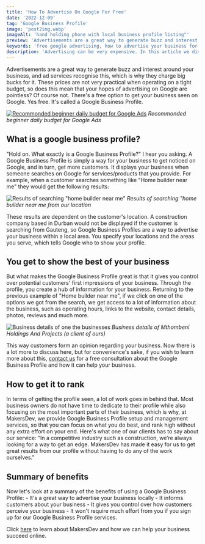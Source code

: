 ```yaml
---
title: 'How To Advertise On Google For Free'
date: '2022-12-09'
tag: 'Google Business Profile'
image: 'post2img.webp'
imageAlt: 'hand holding phone with local business profile listing"'
preview: 'Advertisements are a great way to generate buzz and interest around your business, and ad services recognise this, which is why they charge big bucks for it.'
keywords: 'free google advertising, how to advertise your business for free, how to advertise on google for free, i want to advertise my business for free, manage google business account, my local business'
description: 'Advertising can be very expensive. In this article we discuss how you can advertise on Google for free.'
---
```

Advertisements are a great way to generate buzz and interest around your business, and ad services recognise this, which is why they charge big bucks for it. These prices are not very practical when operating on a tight budget, so does this mean that your hopes of advertising on Google are pointless? Of course not. There's a free option to get your business seen on Google. Yes free. It's called a Google Business Profile. 

[![Recommonded beginner daily budget for Google Ads](/postImages/googleads.jpg)](https://www.myggsa.co.za/how-much-does-google-adwords-cost-in-south-africa/)
*Recommonded beginner daily budget for Google Ads*

## What is a google business profile?

"Hold on. What exactly is a Google Business Profile?" I hear you asking. A Google Business Profile is simply a way for your business to get noticed on Google, and in turn, get more customers. It displays your business when someone searches on Google for services/products that you provide. For example, when a customer searches something like "Home builder near me" they would get the following results:

![Results of searching "home builder near me"](/postImages/gmb2.PNG)
*Results of searching "home builder near me from our location*

These results are dependent on the customer's location. A construction company based in Durban would not be displayed if the customer is searching from Gauteng, so Google Business Profiles are a way to advertise your business within a local area. You specify your locations and the areas you serve, which tells Google who to show your profile. 

## You get to show the best of your business

But what makes the Google Business Profile great is that it gives you control over potential customers' first impressions of your business. Through the profile, you create a hub of information for your business. Returning to the previous example of "Home builder near me", if we click on one of the options we got from the search, we get access to a lot of information about the business, such as operating hours, links to the website, contact details, photos, reviews and much more. 

![Business details of one the businesses](/postImages/gmb3.PNG)
*Business details of Mthombeni Holdings And Projects (a client of ours)*

This way customers form an opinion regarding your business. Now there is a lot more to discuss here, but for convenience's sake, if you wish to learn more about this, [contact us](https://makersdev.com/#contact "Home page containing more information") for a free consultation about the Google Business Profile and how it can help your business. 

## How to get it to rank

In terms of getting the profile seen, a lot of work goes in behind that. Most business owners do not have time to dedicate to their profile while also focusing on the most important parts of their business, which is why, at MakersDev, we provide Google Business Profile setup and management services, so that you can focus on what you do best, and rank high without any extra effort on your end. Here's what one of our clients has to say about our service: "In a competitive industry such as construction, we’re always looking for a way to get an edge. MakersDev has made it easy for us to get great results from our profile without having to do any of the work ourselves." 

## Summary of benefits

Now let's look at a summary of the benefits of using a Google Business Profile:
    - It's a great way to advertise your business locally
    - It informs customers about your business
    - It gives you control over how customers perceive your business
    - It won't require much effort from you if you sign up for our Google Business Profile services.

Click [here](https://makersdev.com "Home page containing more information") to learn about MakersDev and how we can help your business succeed online. 